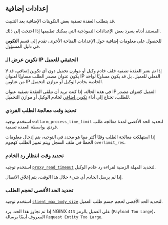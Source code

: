 ## إعدادات إضافية

قد يتطلب العقدة تصفية بعض التكوينات الإضافية بعد التثبيت.

المستند أدناه يسرد بعض الإعدادات النموذجية التي يمكنك تطبيقها إذا احتجت إلى ذلك.

للحصول على معلومات إضافية حول الإعدادات المتاحة الأخرى، تقدم إلى قسم **التكوين** في دليل المسؤول.

### تكوين عرض الـ IP الحقيقي للعميل

إذا تم نشر العقدة تصفية خلف خادم وكيل أو موازن تحميل دون أي تكوين إضافي، قد لا يكون عنوان مصدر الطلب مساويًا لعنوان IP الفعلي للعميل. بل قد يكون مساويًا لواحد من عناوين IP الخاصة بخادم الوكيل أو موازن التحميل.

في هذه الحالة، إذا كنت تريد أن تتلقى العقدة تصفية عنوان IP العميل كعنوان مصدر للطلب، تحتاج إلى أداء [تكوين إضافي](using-proxy-or-balancer-en.md) لخادم الوكيل أو موازن التحميل.

### تحديد وقت معالجة الطلب الفردي

استخدم توجيه `wallarm_process_time_limit` لتحديد الحد الأقصى لمدة معالجة طلب فردي بواسطة العقدة تصفية.

إذا استهلكت معالجة الطلب وقتًا أكثر مما هو محدد في التوجيه، يتم إدخال معلومات الخطأ في ملف السجل ويتم تمييز الطلب كهجوم `overlimit_res`.

### تحديد وقت انتظار رد الخادم

استخدم توجيه [`proxy_read_timeout`](https://nginx.org/en/docs/http/ngx_http_proxy_module.html#proxy_read_timeout) لتحديد المهلة الزمنية لقراءة رد خادم الوكيل.

إذا لم يرسل الخادم أي شيء خلال هذا الوقت، يتم إغلاق الاتصال.

### تحديد الحد الأقصى لحجم الطلب

استخدم توجيه [`client_max_body_size`](https://nginx.org/en/docs/http/ngx_http_core_module.html#client_max_body_size) لتحديد الحد الأقصى لحجم جسم طلب العميل.

إذا تم تجاوز هذا الحد، يرد NGINX على العميل بالرمز `413` (`Payload Too Large`)، المعروف أيضًا برسالة `Request Entity Too Large`.